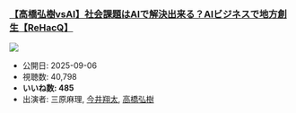 ### [【高橋弘樹vsAI】社会課題はAIで解決出来る？AIビジネスで地方創生【ReHacQ】](https://www.youtube.com/watch?v=ZP9GpoGzpPk)
[![](https://img.youtube.com/vi/ZP9GpoGzpPk/sddefault.jpg)](https://www.youtube.com/watch?v=ZP9GpoGzpPk)
-   公開日: 2025-09-06
-   視聴数: 40,798
-   **いいね数: 485**
-   出演者: 三原麻理, [今井翔太](/rehacq_fan/people/今井翔太 "wikilink"), [高橋弘樹](/rehacq_fan/people/高橋弘樹 "wikilink")

